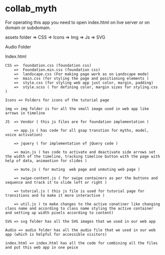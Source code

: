 # collab_myth

For operating this app you need to open index.html on live server or on domain or subdomain.

assets folder   => CSS
                => Icons
                => Img
                => Js
                => SVG

Audio Folder


Index.html


    CSS =>  foundation.css (foundation css)
        =>  Foundation.min.css (foundation css)
        =>  landscape.css (For making page work as on Landscape mode)
        =>  main.css (for styling the page and positioning elements )
        =>  style.css (for styling web app just color, margin, padding)
        =>  style.scss ( for defining color, margin sizes for styling.css )
        
    Icons => Folders for icons of the tutorial page

    img => img folder is for all the small image used in web app like arrows in timeline

    JS  => Vendor ( this js files are for foundation implementation )

        => app.js ( has code for all gsap transtion for myths, model, voice activation)

        => jquery ( for implementation of jQuery code )

        => main.js ( has code to activate and deactivate side arrows set the width of the timeline, tracking timeline button with the page with help of data, animaotion for slides )

        => mute.js ( for muting  web page and unmuting web page )

        => swipe-content.js ( for swipe containers as per the buttons and sequence and track it to slide left or right )

        => tutorial.js ( this js file is used for tutorial page for transitions and to make it more interactive )

        => util.js ( to make changes to the active conatiner like changing class name and according to class name styling the active container and setting up width pixels according to content)

    SVG => svg folder has all the SVG images that we used in our web app

    Audio => audio folder has all the audio file that we used in our web app (which is helpful for accessible visitors)

    index.html => index.html has all the code for combining all the files and put this web app in one peice
 